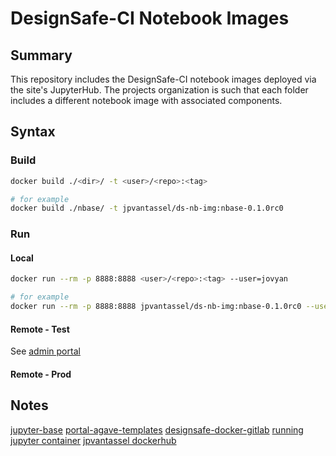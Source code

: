 # DesignSafe-CI Notebook Images

## Summary

This repository includes the DesignSafe-CI notebook images deployed via the site's JupyterHub.
The projects organization is such that each folder includes a different notebook image with associated
components.

## Syntax

### Build

```bash
docker build ./<dir>/ -t <user>/<repo>:<tag>

# for example
docker build ./nbase/ -t jpvantassel/ds-nb-img:nbase-0.1.0rc0
```

### Run

#### Local

```bash
docker run --rm -p 8888:8888 <user>/<repo>:<tag> --user=jovyan

# for example
docker run --rm -p 8888:8888 jpvantassel/ds-nb-img:nbase-0.1.0rc0 --user=jovyan
``` 

#### Remote - Test

See [admin portal](https://designsafe-dev-admin.io.jupyter.tacc.cloud/)

#### Remote - Prod

## Notes

[jupyter-base](https://github.com/jupyter/docker-stacks/blob/master/base-notebook/Dockerfile)
[portal-agave-templates](https://bitbucket.org/taccaci/portal-agave-templates/src/master/)
[designsafe-docker-gitlab](https://gitlab.tacc.utexas.edu/cic/jupyter/-/blob/master/notebooks/tenants/designsafe/Dockerfile)
[running jupyter container](https://jupyter-docker-stacks.readthedocs.io/en/latest/using/running.html#using-jupyterhub)
[jpvantassel dockerhub](https://hub.docker.com/repository/docker/jpvantassel/)